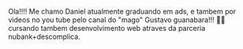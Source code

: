 Ola!!!!
Me chamo Daniel
atualmente graduando em ads, e tambem por videos no you tube pelo canal do "mago" Gustavo guanabara!!!
🚀🎯
cursando tambem desenvolvimento web atraves da parceria nubank+descomplica.

